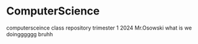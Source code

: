 # ComputerScience
computersceince class repository trimester 1 2024 Mr.Osowski
what is we doingggggg bruhh
